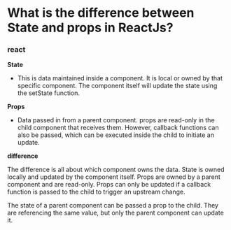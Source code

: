 # What is the difference between State and props in ReactJs?

### react
**State**
- This is data maintained inside a component. It is local or owned by that specific component. The component itself will update the state using the setState function.

**Props**
- Data passed in from a parent component. props are read-only in the child component that receives them. However, callback functions can also be passed, which can be executed inside the child to initiate an update.

**difference**

The difference is all about which component owns the data. State is owned locally and updated by the component itself. Props are owned by a parent component and are read-only. Props can only be updated if a callback function is passed to the child to trigger an upstream change.

The state of a parent component can be passed a prop to the child. They are referencing the same value, but only the parent component can update it.
